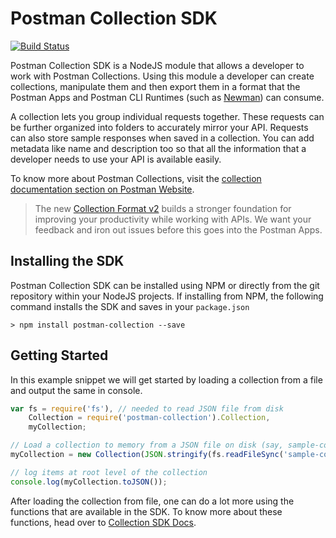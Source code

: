 # Postman Collection SDK

[![Build Status](https://travis-ci.org/postmanlabs/postman-collection.svg?branch=master)](https://travis-ci.org/postmanlabs/postman-collection)

Postman Collection SDK is a NodeJS module that allows a developer to work with Postman Collections. Using this module a
developer can create collections, manipulate them and then export them in a format that the Postman Apps and Postman CLI
Runtimes (such as [Newman](https://github.com/postmanlabs/newman)) can consume.

A collection lets you group individual requests together. These requests can be further organized into folders to 
accurately mirror your API. Requests can also store sample responses when saved in a collection. You can add metadata 
like name and description too so that all the information that a developer needs to use your API is available easily.

To know more about Postman Collections, visit the 
[collection documentation section on Postman Website](https://www.getpostman.com/docs/collections).

> The new [Collection Format v2](http://blog.getpostman.com/2015/06/05/travelogue-of-postman-collection-format-v2/) 
> builds a stronger foundation for improving your productivity while working with APIs. We want your feedback and iron 
> out issues before this goes into the Postman Apps.

## Installing the SDK

Postman Collection SDK can be installed using NPM or directly from the git repository within your NodeJS projects. If
installing from NPM, the following command installs the SDK and saves in your `package.json`

```terminal
> npm install postman-collection --save
```


## Getting Started

In this example snippet we will get started by loading a collection from a file and output the same in console.

```javascript
var fs = require('fs'), // needed to read JSON file from disk
	Collection = require('postman-collection').Collection,
	myCollection;

// Load a collection to memory from a JSON file on disk (say, sample-collection.json)
myCollection = new Collection(JSON.stringify(fs.readFileSync('sample-collection.json').toString()));

// log items at root level of the collection
console.log(myCollection.toJSON());
```

After loading the collection from file, one can do a lot more using the functions that are available in the SDK. To know
more about these functions, head over to
[Collection SDK Docs](http://www.postmanlabs.com/postman-collection).

